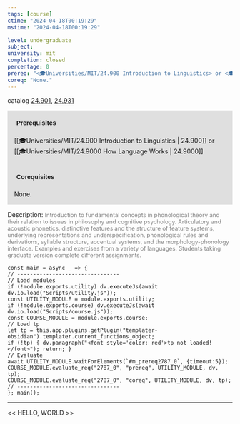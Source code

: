 ```yaml
---
tags: [course]
ctime: "2024-04-18T00:19:29"
mstime: "2024-04-18T00:19:29"

level: undergraduate
subject: 
university: mit
completion: closed
percentage: 0
prereq: "<🎓Universities/MIT/24.900 Introduction to Linguistics> or <🎓Universities/MIT/24.9000 How Language Works>"
coreq: "None."
---
```


catalog [24.901](http://student.mit.edu/catalog/m24b.html#24.901), [24.931](http://student.mit.edu/catalog/m24b.html#24.931)

<span style="display: block; padding: 15px; background-color: rgb(100, 100, 100, 0.2);"><font id="m_prereq2787_0" style="display: block; font-family: Arial, sans-serif; font-weight: bold; padding: 5px">Prerequisites</font><br><span id="prereq2787_0">[[🎓Universities/MIT/24.900 Introduction to Linguistics | 24.900]] or [[🎓Universities/MIT/24.9000 How Language Works | 24.9000]]</span></span>
<span style="display: block; padding: 15px; background-color: rgb(100, 100, 100, 0.2);"><font id="m_coreq2787_0" style="display: block; font-family: Arial, sans-serif; font-weight: bold; padding: 5px">Corequisites</font><br><span id="coreq2787_0">None.</span></span>

<font style="">Description:</font>
<font style="color: grey; font-size: 0.8rem;">Introduction to fundamental concepts in phonological theory and their relation to issues in philosophy and cognitive psychology. Articulatory and acoustic phonetics, distinctive features and the structure of feature systems, underlying representations and underspecification, phonological rules and derivations, syllable structure, accentual systems, and the morphology-phonology interface. Examples and exercises from a variety of languages. Students taking graduate version complete different assignments.</font>

```dataviewjs
const main = async _ => {
// --------------------------------
// Load modules
if (!module.exports.utility) dv.executeJs(await dv.io.load("Scripts/utility.js"));
const UTILITY_MODULE = module.exports.utility;
if (!module.exports.course) dv.executeJs(await dv.io.load("Scripts/course.js"));
const COURSE_MODULE = module.exports.course;
// Load tp
let tp = this.app.plugins.getPlugin("templater-obsidian").templater.current_functions_object;
if (!tp) { dv.paragraph("<font style='color: red'>tp not loaded!</font>"); return; }
// Evaluate
await UTILITY_MODULE.waitForElements(`#m_prereq2787_0`, {timeout:5});
COURSE_MODULE.evaluate_req("2787_0", "prereq", UTILITY_MODULE, dv, tp);
COURSE_MODULE.evaluate_req("2787_0", "coreq", UTILITY_MODULE, dv, tp);
// --------------------------------
}; main();
```

---

<< HELLO, WORLD >>
